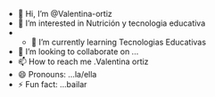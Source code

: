 - 👋 Hi, I’m @Valentina-ortiz
- 👀 I’m interested in Nutrición y tecnologia educativa
- - 🌱 I’m currently learning Tecnologias Educativas
- 💞️ I’m looking to collaborate on ...
- 📫 How to reach me .Valentina ortiz
- 😄 Pronouns: ...la/ella
- ⚡ Fun fact: ...bailar

<!---
Valentina-ortiz/Valentina-ortiz is a ✨ special ✨ repository because its `README.md` (this file) appears on your GitHub profile.
You can click the Preview link to take a look at your changes.
--->

